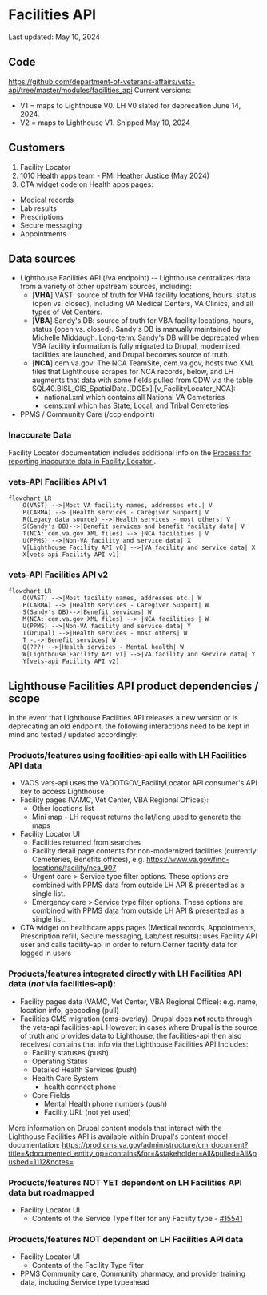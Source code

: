 # Facilities API
Last updated: May 10, 2024

## Code
https://github.com/department-of-veterans-affairs/vets-api/tree/master/modules/facilities_api
Current versions: 
* V1 = maps to Lighthouse V0. LH V0 slated for deprecation June 14, 2024.
* V2 = maps to Lighthouse V1. Shipped May 10, 2024

## Customers
1. Facility Locator
2. 1010 Health apps team - PM: Heather Justice (May 2024)
3. CTA widget code on Health apps pages:
  * Medical records
  * Lab results
  * Prescriptions
  * Secure messaging
  * Appointments 

## Data sources
- Lighthouse Facilities API (/va endpoint) -- Lighthouse centralizes data from a variety of other upstream sources, including: 
  - [**VHA**] VAST: source of truth for VHA facility locations, hours, status (open vs. closed), including VA Medical Centers, VA Clinics, and all types of Vet Centers. 
  - [**VBA**] Sandy's DB: source of truth for VBA facility locations, hours, status (open vs. closed). Sandy's DB is manually maintained by Michelle Middaugh. Long-term: Sandy's DB will be deprecated when VBA facility information is fully migrated to Drupal, modernized facilities are launched, and Drupal becomes source of truth.
  - [**NCA**] cem.va.gov: The NCA TeamSite, cem.va.gov, hosts two XML files that Lighthouse scrapes for NCA records, below, and LH augments that data with some fields pulled from CDW via the table SQL40.BISL_GIS_SpatialData.[DOEx].[v_FacilityLocator_NCA]:
    - national.xml which contains all National VA Cemeteries 
    - cems.xml which has State, Local, and Tribal Cemeteries
- PPMS / Community Care (/ccp endpoint)

### Inaccurate Data
Facility Locator documentation includes additional info on the [Process for reporting inaccurate data in Facility Locator ](https://github.com/department-of-veterans-affairs/va.gov-team/blob/master/products/facilities/facility-locator/reporting-inaccurate-data.md).

### vets-API Facilities API v1
```mermaid
flowchart LR
    O(VAST) -->|Most VA facility names, addresses etc.| V
    P(CARMA) --> |Health services - Caregiver Support| V
    R(Legacy data source) -->|Health services - most others| V
    S(Sandy's DB)-->|Benefit services and benefit facility data| V
    T(NCA: cem.va.gov XML files) --> |NCA facilities | V
    U(PPMS) -->|Non-VA facility and service data| X
    V[Lighthouse Facility API v0] -->|VA facility and service data| X
    X[vets-api Facility API v1]

```

### vets-API Facilities API v2
```mermaid
flowchart LR
    O(VAST) -->|Most facility names, addresses etc.| W
    P(CARMA) --> |Health services - Caregiver Support| W
    S(Sandy's DB)-->|Benefit services| W
    M(NCA: cem.va.gov XML files) --> |NCA facilities | W
    U(PPMS) -->|Non-VA facility and service data| Y
    T(Drupal) -->|Health services - most others| W
    T -.->|Benefit services| W
    Q(???) -->|Health services - Mental health| W 
    W[Lighthouse Facility API v1] -->|VA facility and service data| Y
    Y[vets-api Facility API v2]
```

## Lighthouse Facilities API product dependencies / scope
In the event that Lighthouse Facilities API releases a new version or is deprecating an old endpoint, the following interactions need to be kept in mind and tested / updated accordingly:

### Products/features using facilities-api calls with LH Facilities API data

- VAOS vets-api uses the VADOTGOV_FacilityLocator API consumer's API key to access Lighthouse
- Facility pages (VAMC, Vet Center, VBA Regional Offices):
  - Other locations list 
  - Mini map - LH request returns the lat/long used to generate the maps
- Facility Locator UI
  - Facilities returned from searches
  - Facility detail page contents for non-modernized facilities (currently: Cemeteries, Benefits offices), e.g. https://www.va.gov/find-locations/facility/nca_907
  - Urgent care > Service type filter options. These options are combined with PPMS data from outside LH API & presented as a single list.
  - Emergency care > Service type filter options. These options are combined with PPMS data from outside LH API & presented as a single list.
- CTA widget on healthcare apps pages (Medical records, Appointments, Prescription refill, Secure messaging, Lab/test results): uses Facility API user and calls facility-api in order to return Cerner facility data for logged in users 

### Products/features integrated directly with LH Facilities API data (_not_ via facilities-api):

- Facility pages data (VAMC, Vet Center, VBA Regional Office): e.g. name, location info, geocoding (pull)
- Facilities CMS migration (cms-overlay). Drupal does **not** route through the vets-api facilities-api. However: in cases where Drupal is the source of truth and provides data to Lighthouse, the facilities-api then also receives/ contains that info via the Lighthouse Facilities API.Includes:
  - Facility statuses (push)
  - Operating Status
  - Detailed Health Services (push)
  - Health Care System
    - health connect phone
  - Core Fields
    - Mental Health phone numbers (push)
    - Facility URL (not yet used)

More information on Drupal content models that interact with the Lighthouse Facilities API is available within Drupal's content model documentation: https://prod.cms.va.gov/admin/structure/cm_document?title=&documented_entity_op=contains&for=&stakeholder=All&pulled=All&pushed=1112&notes=

### Products/features NOT YET dependent on LH Facilities API data but roadmapped

- Facility Locator UI
  - Contents of the Service Type filter for any Facliity type - [#15541](https://github.com/department-of-veterans-affairs/va.gov-cms/issues/15541)

### Products/features NOT dependent on LH Facilities API data 

- Facility Locator UI
  - Contents of the Facility Type filter
- PPMS Community care, Community pharmacy, and provider training data, including Service type typeahead

